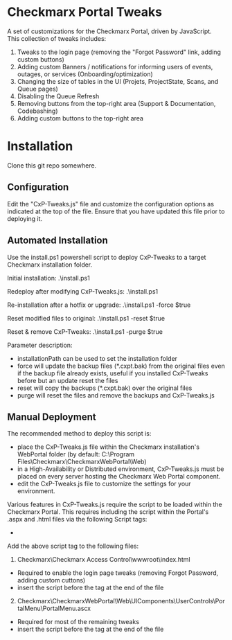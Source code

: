 # Checkmarx Portal Tweaks

A set of customizations for the Checkmarx Portal, driven by JavaScript. This collection of tweaks includes:
1. Tweaks to the login page (removing the "Forgot Password" link, adding custom buttons)
2. Adding custom Banners / notifications for informing users of events, outages, or services (Onboarding/optimization)
3. Changing the size of tables in the UI (Projets, ProjectState, Scans, and Queue pages)
4. Disabling the Queue Refresh
5. Removing buttons from the top-right area (Support & Documentation, Codebashing)
6. Adding custom buttons to the top-right area

# Installation

Clone this git repo somewhere.

## Configuration

Edit the "CxP-Tweaks.js" file and customize the configuration options as indicated at the top of the file.
Ensure that you have updated this file prior to deploying it.

## Automated Installation

Use the install.ps1 powershell script to deploy CxP-Tweaks to a target Checkmarx installation folder.

Initial installation: .\install.ps1

Redeploy after modifying CxP-Tweaks.js: .\install.ps1

Re-installation after a hotfix or upgrade: .\install.ps1 -force $true

Reset modified files to original: .\install.ps1 -reset $true

Reset & remove CxP-Tweaks: .\install.ps1 -purge $true

Parameter description:
 - installationPath can be used to set the installation folder
 - force will update the backup files (\*.cxpt.bak) from the original files even if the backup file already exists, useful if you installed CxP-Tweaks before but an update reset the files
 - reset will copy the backups (\*.cxpt.bak) over the original files
 - purge will reset the files and remove the backups and CxP-Tweaks.js

## Manual Deployment

The recommended method to deploy this script is:
- place the CxP-Tweaks.js file within the Checkmarx installation's WebPortal folder (by default: C:\Program Files\Checkmarx\CheckmarxWebPortal\Web\)
 - in a High-Availability or Distributed environment, CxP-Tweaks.js must be placed on every server hosting the Checkmarx Web Portal component.
- edit the CxP-Tweaks.js file to customize the settings for your environment.

Various features in CxP-Tweaks.js require the script to be loaded within the Checkmarx Portal. This requires including the script within the Portal's .aspx and .html files via the following Script tags:

- <script type="text/javascript" src="/CxWebClient/CxP-Tweaks.js" defer></script>

Add the above script tag to the following files:
1. Checkmarx\Checkmarx Access Control\wwwroot\index.html
  - Required to enable the login page tweaks (removing Forgot Password, adding custom cuttons)
  - insert the script before the </body> tag at the end of the file
2. Checkmarx\CheckmarxWebPortal\Web\UIComponents\UserControls\PortalMenu\PortalMenu.ascx
  - Required for most of the remaining tweaks
  - insert the script before the </header> tag at the end of the file
  